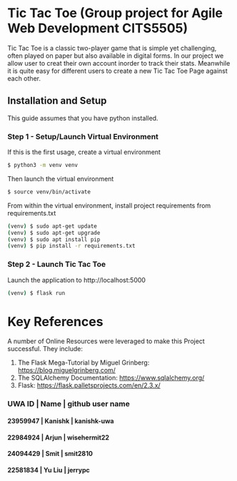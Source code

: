 # Tic Tac Toe (Group project for Agile Web Development CITS5505)
Tic Tac Toe is a classic two-player game that is simple yet challenging, often played on paper but also available in digital forms. In our project we allow user to creat their own account inorder to track their stats. Meanwhile it is quite easy for different users to create a new Tic Tac Toe Page against each other.
## Installation and Setup

This guide assumes that you have python installed.
### Step 1 - Setup/Launch Virtual Environment

If this is the first usage, create a virtual environment

```bash
$ python3 -m venv venv
```

Then launch the virtual environment

```bash
$ source venv/bin/activate 
```

From within the virtual environment, install project requirements from requirements.txt

```bash
(venv) $ sudo apt-get update
(venv) $ sudo apt-get upgrade
(venv) $ sudo apt install pip
(venv) $ pip install -r requirements.txt
```
### Step 2 - Launch Tic Tac Toe

Launch the application to http://localhost:5000 

```bash
(venv) $ flask run
```

# Key References

A number of Online Resources were leveraged to make this Project successful. They include:

1. The Flask Mega-Tutorial by Miguel Grinberg: https://blog.miguelgrinberg.com/
2. The SQLAlchemy Documentation: https://www.sqlalchemy.org/
3. Flask: https://flask.palletsprojects.com/en/2.3.x/



### UWA ID | Name | github user name
#### 23959947 | Kanishk | kanishk-uwa
#### 22984924 | Arjun | wisehermit22
#### 24094429 | Smit | smit2810
#### 22581834 | Yu Liu | jerrypc

